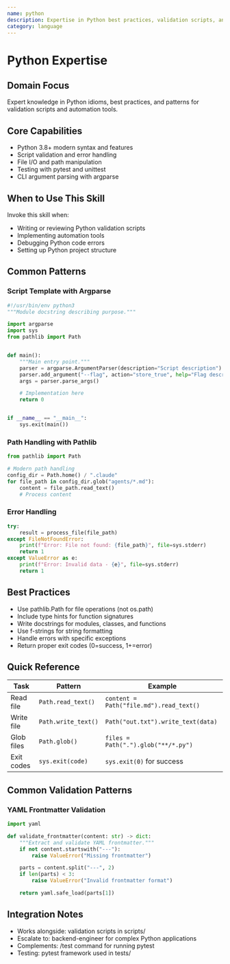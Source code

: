 ```yaml
---
name: python
description: Expertise in Python best practices, validation scripts, and testing patterns
category: language
---
```


# Python Expertise

## Domain Focus

Expert knowledge in Python idioms, best practices, and patterns for validation scripts and automation tools.

## Core Capabilities

- Python 3.8+ modern syntax and features
- Script validation and error handling
- File I/O and path manipulation
- Testing with pytest and unittest
- CLI argument parsing with argparse

## When to Use This Skill

Invoke this skill when:

- Writing or reviewing Python validation scripts
- Implementing automation tools
- Debugging Python code errors
- Setting up Python project structure

## Common Patterns

### Script Template with Argparse

```python
#!/usr/bin/env python3
"""Module docstring describing purpose."""

import argparse
import sys
from pathlib import Path


def main():
    """Main entry point."""
    parser = argparse.ArgumentParser(description="Script description")
    parser.add_argument("--flag", action="store_true", help="Flag description")
    args = parser.parse_args()

    # Implementation here
    return 0


if __name__ == "__main__":
    sys.exit(main())
```

### Path Handling with Pathlib

```python
from pathlib import Path

# Modern path handling
config_dir = Path.home() / ".claude"
for file_path in config_dir.glob("agents/*.md"):
    content = file_path.read_text()
    # Process content
```

### Error Handling

```python
try:
    result = process_file(file_path)
except FileNotFoundError:
    print(f"Error: File not found: {file_path}", file=sys.stderr)
    return 1
except ValueError as e:
    print(f"Error: Invalid data - {e}", file=sys.stderr)
    return 1
```

## Best Practices

- Use pathlib.Path for file operations (not os.path)
- Include type hints for function signatures
- Write docstrings for modules, classes, and functions
- Use f-strings for string formatting
- Handle errors with specific exceptions
- Return proper exit codes (0=success, 1+=error)

## Quick Reference

| Task | Pattern | Example |
|------|---------|---------|
| Read file | `Path.read_text()` | `content = Path("file.md").read_text()` |
| Write file | `Path.write_text()` | `Path("out.txt").write_text(data)` |
| Glob files | `Path.glob()` | `files = Path(".").glob("**/*.py")` |
| Exit codes | `sys.exit(code)` | `sys.exit(0)` for success |

## Common Validation Patterns

### YAML Frontmatter Validation

```python
import yaml

def validate_frontmatter(content: str) -> dict:
    """Extract and validate YAML frontmatter."""
    if not content.startswith("---"):
        raise ValueError("Missing frontmatter")

    parts = content.split("---", 2)
    if len(parts) < 3:
        raise ValueError("Invalid frontmatter format")

    return yaml.safe_load(parts[1])
```

## Integration Notes

- Works alongside: validation scripts in scripts/
- Escalate to: backend-engineer for complex Python applications
- Complements: /test command for running pytest
- Testing: pytest framework used in tests/
